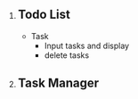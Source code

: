 1. ## **Todo List**
    - Task 
        - Input tasks and display
        - delete tasks
2. ## **Task Manager**
